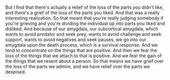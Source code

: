  But I find that there's actually a relief of the loss of the parts you didn't like, and there's a grief of the loss of the parts you liked. And that was a really interesting realization. So that meant that you're really judging somebody if you're grieving and you're dividing the individual up into parts you liked and disliked. And because of our amygdala, our subcortical amygdala, which wants to avoid predator and seek prey, wants to avoid challenge and seek support, wants to avoid negatives and seek pauses, we go into our amygdala upon the death process, which is a survival response. And we tend to concentrate on the things that are positive. And then we fear the loss of the things that we attach to that is positive. And we fear the gain of the things that we resent about a person. So that means we have grief over the loss of the parts we admire, and we have relief over the parts we despised.
